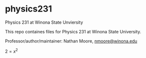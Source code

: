 # physics231
Physics 231 at Winona State Unviersity

This repo containes files for Physics 231 at Winona State University.  

Professor/author/maintainer: Nathan Moore, nmoore@winona.edu

$2=x^2$
